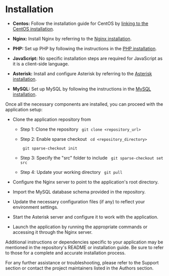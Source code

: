 # Installation

- **Centos:** Follow the installation guide for CentOS by [linking to the CentOS installation](/centos-install.md).

- **Nginx:** Install Nginx by referring to the [Nginx installation](/nginx.md).

- **PHP:** Set up PHP by following the instructions in the [PHP installation](php.md).

- **JavaScript:** No specific installation steps are required for JavaScript as it is a client-side language.

- **Asterisk:** Install and configure Asterisk by referring to the [Asterisk installation](asterisk.md).

- **MySQL:** Set up MySQL by following the instructions in the [MySQL installation](mysql.md).

Once all the necessary components are installed, you can proceed with the application setup:

- Clone the application repository from

    - Step 1: Clone the repository ```  git clone <repository_url> ```

    - Step 2: Enable sparse checkout  ```  cd <repository_directory> ```

        ```  git sparse-checkout init ```

    - Step 3: Specify the "src" folder to include ```  git sparse-checkout set src ```

    - Step 4: Update your working directory ```  git pull ```

- Configure the Nginx server to point to the application's root directory.
- Import the MySQL database schema provided in the repository.
- Update the necessary configuration files (if any) to reflect your environment settings.
- Start the Asterisk server and configure it to work with the application.
- Launch the application by running the appropriate commands or accessing it through the Nginx server.

Additional instructions or dependencies specific to your application may be mentioned in the repository's README or installation guide. Be sure to refer to those for a complete and accurate installation process.

For any further assistance or troubleshooting, please refer to the Support section or contact the project maintainers listed in the Authors section.